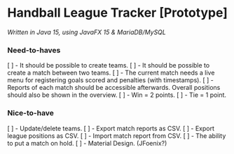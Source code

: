 # Handball League Tracker [Prototype]
_Written in Java 15, using JavaFX 15 & MariaDB/MySQL_

### Need-to-haves
[ ] - It should be possible to create teams.
[ ] - It should be possible to create a match between two teams.
  [ ] - The current match needs a live menu for registering goals scored and penalties (with timestamps).
[ ] - Reports of each match should be accessible afterwards. Overall positions should also be shown in the overview.
  [ ] - Win = 2 points.
  [ ] - Tie = 1 point.

### Nice-to-have
[ ] - Update/delete teams.
[ ] - Export match reports as CSV.
[ ] - Export league positions as CSV.
[ ] - Import match report from CSV.
[ ] - The ability to put a match on hold.
[ ] - Material Design. (JFoenix?)
